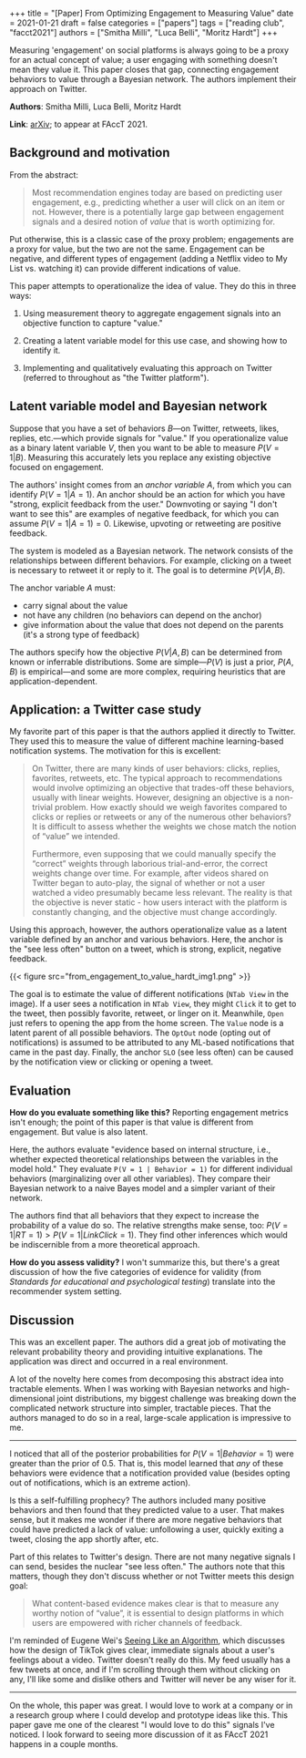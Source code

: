 +++
title = "[Paper] From Optimizing Engagement to Measuring Value"
date = 2021-01-21
draft = false
categories = ["papers"]
tags = ["reading club", "facct2021"]
authors = ["Smitha Milli", "Luca Belli", "Moritz Hardt"]
+++

Measuring 'engagement' on social platforms is always going to be a proxy for an actual concept of value; a user engaging with something doesn't mean they value it. This paper closes that gap, connecting engagement behaviors to value through a Bayesian network. The authors implement their approach on Twitter.

<!--more-->

**Authors**: Smitha Milli, Luca Belli, Moritz Hardt

**Link**: [arXiv](https://arxiv.org/abs/2008.12623); to appear at FAccT 2021.


## Background and motivation
From the abstract:

> Most recommendation engines today are based on predicting user engagement, e.g., predicting whether a user will click on an item or not. However, there is a potentially large gap between engagement signals and a desired notion of *value* that is worth optimizing for.

Put otherwise, this is a classic case of the proxy problem; engagements are a proxy for value, but the two are not the same. Engagement can be negative, and different types of engagement (adding a Netflix video to My List vs. watching it) can provide different indications of value.

This paper attempts to operationalize the idea of value. They do this in three ways:

1. Using measurement theory to aggregate engagement signals into an objective function to capture "value."

2. Creating a latent variable model for this use case, and showing how to identify it.

3. Implementing and qualitatively evaluating this approach on Twitter (referred to throughout as "the Twitter platform").


## Latent variable model and Bayesian network
Suppose that you have a set of behaviors $B$—on Twitter, retweets, likes, replies, etc.—which provide signals for "value." 
If you operationalize value as a binary latent variable $V$, then you want to be able to measure $P(V = 1 | B)$.
Measuring this accurately lets you replace any existing objective focused on engagement.

The authors' insight comes from an *anchor variable* $A$, from which you can identify $P(V = 1 | A = 1)$.
An anchor should be an action for which you have "strong, explicit feedback from the user."
Downvoting or saying "I don't want to see this" are examples of negative feedback, for which you can assume $P(V=1|A=1) = 0$. 
Likewise, upvoting or retweeting are positive feedback.

The system is modeled as a Bayesian network.
The network consists of the relationships between different behaviors.
For example, clicking on a tweet is necessary to retweet it or reply to it.
The goal is to determine $P(V|A, B)$.

The anchor variable $A$ must:
 - carry signal about the value
 - not have any children (no behaviors can depend on the anchor)
 - give information about the value that does not depend on the parents (it's a strong type of feedback)

The authors specify how the objective $P(V|A, B)$ can be determined from known or inferrable distributions.
Some are simple—$P(V)$ is just a prior, $P(A,B)$ is empirical—and some are more complex, requiring heuristics that are application-dependent. 


## Application: a Twitter case study
My favorite part of this paper is that the authors applied it directly to Twitter.
They used this to measure the value of different machine learning-based notification systems.
The motivation for this is excellent:

> On Twitter, there are many kinds of user behaviors: clicks, replies, favorites, retweets, etc. The typical approach to recommendations would involve optimizing an objective that trades-off these behaviors, usually with linear weights. However, designing an objective is a non-trivial problem. How exactly should we weigh favorites compared to clicks or replies or retweets or any of the numerous other behaviors? It is difficult to assess whether the weights we chose match the notion of “value” we intended.
>
> Furthermore, even supposing that we could manually specify the “correct” weights through laborious trial-and-error, the correct weights change over time. For example, after videos shared on Twitter began to auto-play, the signal of whether or not a user watched a video presumably became less relevant. The reality is that the objective is never static - how users interact with the platform is constantly changing, and the objective must change accordingly.

Using this approach, however, the authors operationalize value as a latent variable defined by an anchor and various behaviors. 
Here, the anchor is the "see less often" button on a tweet, which is strong, explicit, negative feedback.

{{< figure src="from_engagement_to_value_hardt_img1.png" >}}

The goal is to estimate the value of different notifications (`NTab View` in the image).
If a user sees a notification in `NTab View`, they might `Click` it to get to the tweet, then possibly favorite, retweet, or linger on it.
Meanwhile, `Open` just refers to opening the app from the home screen.
The `Value` node is a latent parent of all possible behaviors.
The `OptOut` node (opting out of notifications) is assumed to be attributed to any ML-based notifications that came in the past day.
Finally, the anchor `SLO` (see less often) can be caused by the notification view or clicking or opening a tweet.

## Evaluation
**How do you evaluate something like this?**
Reporting engagement metrics isn't enough; the point of this paper is that value is different from engagement.
But value is also latent.

Here, the authors evaluate "evidence based on internal structure, i.e., whether expected theoretical relationships between the variables in the model hold."
They evaluate `P(V = 1 | Behavior = 1)` for different individual behaviors (marginalizing over all other variables).
They compare their Bayesian network to a naive Bayes model and a simpler variant of their network.

The authors find that all behaviors that they expect to increase the probability of a value do so.
The relative strengths make sense, too: $P(V = 1 | RT = 1) > P(V = 1 | LinkClick = 1)$.
They find other inferences which would be indiscernible from a more theoretical approach.

**How do you assess validity?** I won't summarize this, but there's a great discussion of how the five categories of evidence for validity (from *Standards for educational and psychological testing*) translate into the recommender system setting.


## Discussion
This was an excellent paper.
The authors did a great job of motivating the relevant probability theory and providing intuitive explanations.
The application was direct and occurred in a real environment.

A lot of the novelty here comes from decomposing this abstract idea into tractable elements.
When I was working with Bayesian networks and high-dimensional joint distributions, my biggest challenge was breaking down the complicated network structure into simpler, tractable pieces.
That the authors managed to do so in a real, large-scale application is impressive to me.

---

I noticed that all of the posterior probabilities for $P(V = 1 | Behavior = 1)$ were greater than the prior of 0.5.
That is, this model learned that *any* of these behaviors were evidence that a notification provided value (besides opting out of notifications, which is an extreme action).

Is this a self-fulfilling prophecy?
The authors included many positive behaviors and then found that they predicted value to a user.
That makes sense, but it makes me wonder if there are more negative behaviors that could have predicted a lack of value: unfollowing a user, quickly exiting a tweet, closing the app shortly after, etc.

Part of this relates to Twitter's design.
There are not many negative signals I can send, besides the nuclear "see less often."
The authors note that this matters, though they don't discuss whether or not Twitter meets this design goal:

> What content-based evidence makes clear is that to measure any worthy notion of “value”, it is essential to design platforms in which users are empowered with richer channels of feedback.

I'm reminded of Eugene Wei's [Seeing Like an Algorithm](https://www.eugenewei.com/blog/2020/9/18/seeing-like-an-algorithm), which discusses how the design of TikTok gives clear, immediate signals about a user's feelings about a video.
Twitter doesn't really do this.
My feed usually has a few tweets at once, and if I'm scrolling through them without clicking on any, I'll like some and dislike others and Twitter will never be any wiser for it.

---

On the whole, this paper was great.
I would love to work at a company or in a research group where I could develop and prototype ideas like this.
This paper gave me one of the clearest "I would love to do this" signals I've noticed.
I look forward to seeing more discussion of it as FAccT 2021 happens in a couple months.
